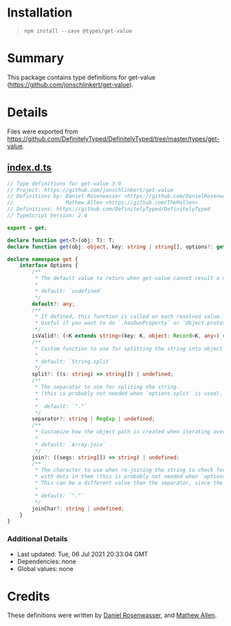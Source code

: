 # Installation
> `npm install --save @types/get-value`

# Summary
This package contains type definitions for get-value (https://github.com/jonschlinkert/get-value).

# Details
Files were exported from https://github.com/DefinitelyTyped/DefinitelyTyped/tree/master/types/get-value.
## [index.d.ts](https://github.com/DefinitelyTyped/DefinitelyTyped/tree/master/types/get-value/index.d.ts)
````ts
// Type definitions for get-value 3.0
// Project: https://github.com/jonschlinkert/get-value
// Definitions by: Daniel Rosenwasser <https://github.com/DanielRosenwasser>
//                 Mathew Allen <https://github.com/TheMallen>
// Definitions: https://github.com/DefinitelyTyped/DefinitelyTyped
// TypeScript Version: 2.4

export = get;

declare function get<T>(obj: T): T;
declare function get(obj: object, key: string | string[], options?: get.Options): any;

declare namespace get {
    interface Options {
        /**
         * The default value to return when get-value cannot result a value from the given object.
         *
         * default: `undefined`
         */
        default?: any;
        /**
         * If defined, this function is called on each resolved value.
         * Useful if you want to do `.hasOwnProperty` or `Object.prototype.propertyIsEnumerable`.
         */
        isValid?: (<K extends string>(key: K, object: Record<K, any>) => boolean) | undefined;
        /**
         * Custom function to use for splitting the string into object path segments.
         *
         * default: `String.split`
         */
        split?: ((s: string) => string[]) | undefined;
        /**
         * The separator to use for spliting the string.
         * (this is probably not needed when `options.split` is used).
         *
         *  default: `"."`
         */
        separator?: string | RegExp | undefined;
        /**
         * Customize how the object path is created when iterating over path segments.
         *
         * default: `Array.join`
         */
        join?: ((segs: string[]) => string) | undefined;
        /**
         * The character to use when re-joining the string to check for keys
         * with dots in them (this is probably not needed when `options.join` is used).
         * This can be a different value than the separator, since the separator can be a string or regex.
         *
         * default: `"."`
         */
        joinChar?: string | undefined;
    }
}

````

### Additional Details
 * Last updated: Tue, 06 Jul 2021 20:33:04 GMT
 * Dependencies: none
 * Global values: none

# Credits
These definitions were written by [Daniel Rosenwasser](https://github.com/DanielRosenwasser), and [Mathew Allen](https://github.com/TheMallen).
